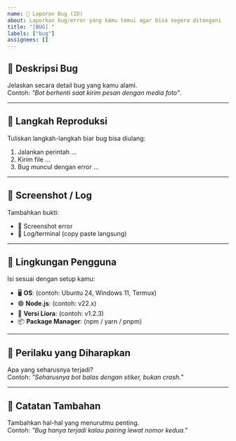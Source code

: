 ```yaml
---
name: 🍩 Laporan Bug (ID)
about: Laporkan bug/error yang kamu temui agar bisa segera ditangani
title: "[BUG] "
labels: ["bug"]
assignees: []
---
```


## 🍰 Deskripsi Bug
Jelaskan secara detail bug yang kamu alami.  
Contoh: *"Bot berhenti saat kirim pesan dengan media foto"*.

---

## 🍡 Langkah Reproduksi
Tuliskan langkah-langkah biar bug bisa diulang:
1. Jalankan perintah ...
2. Kirim file ...
3. Bug muncul dengan error ...

---

## 🧁 Screenshot / Log
Tambahkan bukti:
- 📸 Screenshot error
- 📜 Log/terminal (copy paste langsung)

---

## 🍬 Lingkungan Pengguna
Isi sesuai dengan setup kamu:
- 🖥️ **OS**: (contoh: Ubuntu 24, Windows 11, Termux)
- 🟢 **Node.js**: (contoh: v22.x)
- 🍓 **Versi Liora**: (contoh: v1.2.3)
- 📦 **Package Manager**: (npm / yarn / pnpm)

---

## 🍦 Perilaku yang Diharapkan
Apa yang seharusnya terjadi?  
Contoh: *"Seharusnya bot balas dengan stiker, bukan crash."*

---

## 🍪 Catatan Tambahan
Tambahkan hal-hal yang menurutmu penting.  
Contoh: *"Bug hanya terjadi kalau pairing lewat nomor kedua."*
